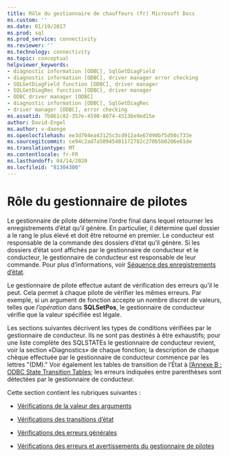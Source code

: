 ```yaml
---
title: Rôle du gestionnaire de chauffeurs (fr) Microsoft Docs
ms.custom: ''
ms.date: 01/19/2017
ms.prod: sql
ms.prod_service: connectivity
ms.reviewer: ''
ms.technology: connectivity
ms.topic: conceptual
helpviewer_keywords:
- diagnostic information [ODBC], SqlGetDiagField
- diagnostic information [ODBC], driver manager error checking
- SQLGetDiagField function [ODBC], driver manager
- SQLGetDiagRec function [ODBC], driver manager
- ODBC driver manager [ODBC]
- diagnostic information [ODBC], SqlGetDiagRec
- driver manager [ODBC], error checking
ms.assetid: 7b861c82-357e-4590-8074-45136e9ed15e
author: David-Engel
ms.author: v-daenge
ms.openlocfilehash: ee3d704ea43125c3cd912a4e67d90bf5d50c733e
ms.sourcegitcommit: ce94c2ad7a50945481172782c270b5b0206e61de
ms.translationtype: MT
ms.contentlocale: fr-FR
ms.lasthandoff: 04/14/2020
ms.locfileid: "81304300"
---
```

# <a name="role-of-the-driver-manager"></a>Rôle du gestionnaire de pilotes
Le gestionnaire de pilote détermine l’ordre final dans lequel retourner les enregistrements d’état qu’il génère. En particulier, il détermine quel dossier a le rang le plus élevé et doit être retourné en premier. Le conducteur est responsable de la commande des dossiers d’état qu’il génère. Si les dossiers d’état sont affichés par le gestionnaire de conducteur et le conducteur, le gestionnaire de conducteur est responsable de leur commande. Pour plus d’informations, voir [Séquence des enregistrements d’état](../../../odbc/reference/develop-app/sequence-of-status-records.md).  
  
 Le gestionnaire de pilote effectue autant de vérification des erreurs qu’il le peut. Cela permet à chaque pilote de vérifier les mêmes erreurs. Par exemple, si un argument de fonction accepte un nombre discret de valeurs, telles que *l’opération* dans **SQLSetPos**, le gestionnaire de conducteur vérifie que la valeur spécifiée est légale.  
  
 Les sections suivantes décrivent les types de conditions vérifiées par le gestionnaire de conducteur. Ils ne sont pas destinés à être exhaustifs; pour une liste complète des SQLSTATEs le gestionnaire de conducteur revient, voir la section «Diagnostics» de chaque fonction; la description de chaque chèque effectuée par le gestionnaire de conducteur commence par les lettres "(DM)." Voir également les tables de transition de l’État à [l’Annexe B : ODBC State Transition Tables](../../../odbc/reference/appendixes/appendix-b-odbc-state-transition-tables.md); les erreurs indiquées entre parenthèses sont détectées par le gestionnaire de conducteur.  
  
 Cette section contient les rubriques suivantes :  
  
-   [Vérifications de la valeur des arguments](../../../odbc/reference/develop-app/argument-value-checks.md)  
  
-   [Vérifications des transitions d’état](../../../odbc/reference/develop-app/state-transition-checks.md)  
  
-   [Vérifications des erreurs générales](../../../odbc/reference/develop-app/general-error-checks.md)  
  
-   [Vérifications des erreurs et avertissements du gestionnaire de pilotes](../../../odbc/reference/develop-app/driver-manager-error-and-warning-checks.md)
